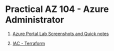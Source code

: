 # Practical AZ 104 - Azure Administrator 

1) [Azure Portal Lab Screenshots and Quick notes](https://github.com/Anand-1912/AZ104/tree/main/src/Portal)

2) [IAC - Terraform](https://github.com/Anand-1912/AZ104/tree/main/src/IAC)
